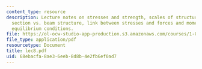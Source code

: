 ```yaml
---
content_type: resource
description: Lecture notes on stresses and strength, scales of structural mechanics,
  section vs. beam structure, link between stresses and forces and moments, and beam
  equilibrium conditions.
file: https://ol-ocw-studio-app-production.s3.amazonaws.com/courses/1-050-engineering-mechanics-i-fall-2007/68ebacfa8ae36eeb8d8b4e2fb6ef0ad7_lec8.pdf
file_type: application/pdf
resourcetype: Document
title: lec8.pdf
uid: 68ebacfa-8ae3-6eeb-8d8b-4e2fb6ef0ad7
---
```

